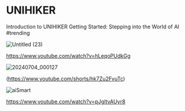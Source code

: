 # UNIHIKER
Introduction to UNIHIKER Getting Started: Stepping into the World of AI #trending

![Untitled (23)](https://github.com/YakrooThai/UNIHIKER/assets/56666070/ce8ab453-981c-44af-b0b0-78f9ba61cc76)

https://www.youtube.com/watch?v=hLeqoPUdkGg

![20240704_000127](https://github.com/YakrooThai/UNIHIKER/assets/56666070/9b75c293-7f71-40e9-add2-620600f04b80)

(https://www.youtube.com/shorts/hk7Zu2FvuTc)

![aiSmart](https://github.com/user-attachments/assets/3d20a7e1-9864-48c3-afc3-cca49c6acda8)

https://www.youtube.com/watch?v=pJgltvAUyr8

